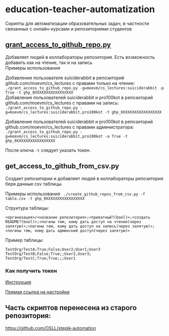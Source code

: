 
# education-teacher-automatization
Скрипты для автоматизации образовательных задач, в частности связанных с онлайн-курсами и репозиториями студентов

## [grant_access_to_github_repo.py](https://github.com/OSLL/education-teacher-automatization/blob/main/grant_access_to_github_repo.py)
Добавляет людей в коллабораторы репозитория. Есть возможность добавить как на чтение, так и на запись  
Примеры использования

Добавление пользователя suiciderabbit в репозиторий github.com/moevm/cs_lectures с правами только на чтение:  
`./grant_access_to_github_repo.py -g=moevm/cs_lectures:suiciderabbit -p True -t ghp_0XXXXXXXXXXXXXXXXX`  
Добавление пользователей suiciderabbit и pro100kot в репозиторий github.com/moevm/cs_lectures с правами на запись:  
`./grant_access_to_github_repo.py -g=moevm/cs_lectures:suiciderabbit,pro100kot -t ghp_0XXXXXXXXXXXXXXXXX`  

Добавление пользователей suiciderabbit и pro100kot в репозиторий github.com/moevm/cs_lectures с правами администратора:
`./grant_access_to_github_repo.py -g=moevm/cs_lectures:suiciderabbit,pro100kot -a True -t ghp_0XXXXXXXXXXXXXXXXX`  

После ключа `-t` следует указать токен.

## get_access_to_github_from_csv.py
Создает репозитории и добавляет людей в коллабораторы репозитория беря данные csv таблицы.

Примеры использования
` ./create_github_repos_from_csv.py -f table.csv -t ghp_0XXXXXXXXXXXXXXXXX`

Структура таблицы:
```
<организация>/<название репозитория>;<приватный?(bool)>;<создать README?(bool)>;<логины тем, кому дать доступ на чтение(через запятую)>;<логины тем, кому дать доступ на запись(через запятую)>;<логины тем, кому дать админский доступ(через запятую)>
```
Пример таблицы:
```
TestOrg/TestA;True;False;User2;User1;User3  
TestOrg/TestB;False;True;;User2,User3;  
TestOrg/TestC;True;True;;;User1
```

### Как получить токен
[Инструкция](https://docs.github.com/en/authentication/keeping-your-account-and-data-secure/creating-a-personal-access-token)

[Прямая ссылка на настройки](https://github.com/settings/tokens)

## Часть скриптов перенесена из старого репозитория:
https://github.com/OSLL/stepik-automation
